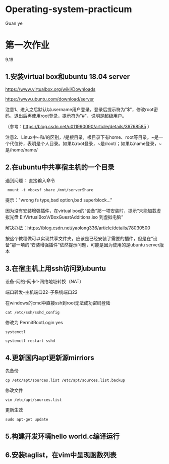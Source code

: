 # Operating-system-practicum
Guan ye

# 第一次作业
9.19

## 1.安装virtual box和ubuntu 18.04 server
https://www.virtualbox.org/wiki/Downloads

https://www.ubuntu.com/download/server

注意1、进入之后默认以username用户登录，登录后提示符为"$"，修改root密码，退出后再使用root登录，提示符为"#"，说明是超级用户。

（参考：https://blog.csdn.net/u011990090/article/details/39768585 ）

注意2、Linux中~和/的区别，/是根目录，根目录下有home、root等目录。~是一个代位符，表明是个人目录。如果以root登录，~是/root/；如果以name登录，~是/home/name/

## 2.在ubuntu中共享宿主机的一个目录
遇到问题：
直接输入命令

```
 mount -t vboxsf share /mnt/serverShare
```

提示："wrong fs type,bad option,bad superblock..."

因为没有安装增强插件，在virtual box的“设备”那一项安装时，提示“未能加载虚拟光盘 E:\VirtualBox\VBoxGuestAdditions.iso 到虚拟电脑”

解决办法：https://blog.csdn.net/yaolong336/article/details/78030500

按这个教程做可以实现共享文件夹，应该是已经安装了需要的插件，但是在“设备”那一项的“安装增强插件”依然提示问题，可能是因为使用的是ubuntu server版本

## 3.在宿主机上用ssh访问到ubuntu
设备-网络-网卡1-网络地址转换（NAT）

端口转发-主机端口22-子系统端口22

在windows的cmd中直接ssh到root无法成功密码登陆
```
cat /etc/ssh/sshd_config
```
修改为 PermitRootLogin yes
```
systemctl

systemctl restart sshd
```
## 4.更新国内apt更新源mirriors
先备份
```
cp /etc/apt/sources.list /etc/apt/sources.list.backup
```
修改文件
```
vim /etc/apt/sources.list
```
更新生效
```
sudo apt-get update
```

## 5.构建开发环境hello world.c编译运行
## 6.安装taglist，在vim中呈现函数列表
